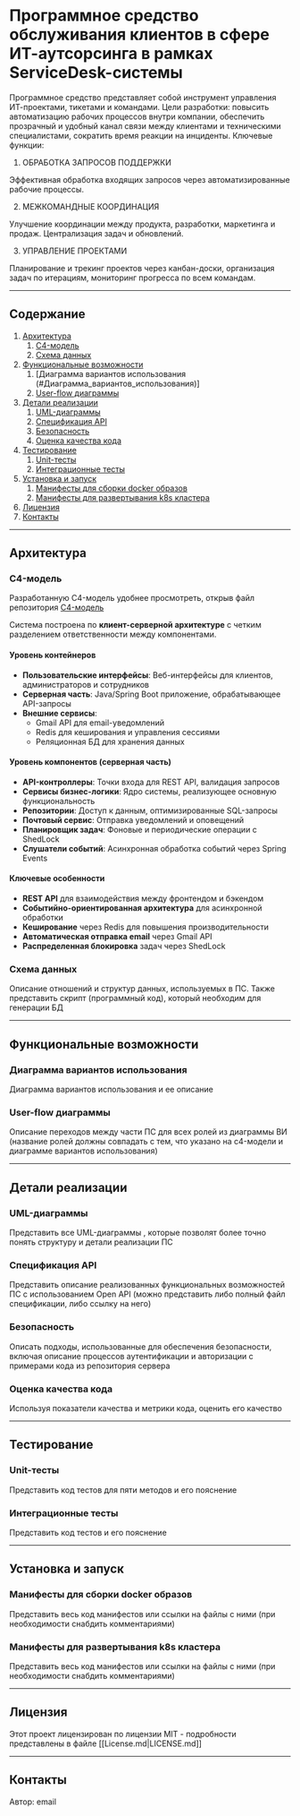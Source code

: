 # Программное средство обслуживания клиентов в сфере ИТ-аутсорсинга в рамках ServiceDesk-системы

Программное средство представляет собой инструмент управления ИТ-проектами, тикетами и командами.
Цели разработки: повысить автоматизацию рабочих процессов внутри компании, обеспечить прозрачный и удобный канал связи между клиентами и техническими специалистами, сократить время реакции на инциденты.
Ключевые функции:

1. ОБРАБОТКА ЗАПРОСОВ ПОДДЕРЖКИ

Эффективная обработка входящих запросов через автоматизированные рабочие процессы.

2. МЕЖКОМАНДНЫЕ КООРДИНАЦИЯ

Улучшение координации между продукта, разработки, маркетинга и продаж. Централизация задач и обновлений.

3. УПРАВЛЕНИЕ ПРОЕКТАМИ

Планирование и трекинг проектов через канбан-доски, организация задач по итерациям, мониторинг прогресса по всем командам.

---

## **Содержание**

1. [Архитектура](#Архитектура)
	1. [C4-модель](#C4-модель)
	2. [Схема данных](#Схема_данных)
2. [Функциональные возможности](#Функциональные_возможности)
	1. [Диаграмма вариантов использования (#Диаграмма_вариантов_использования)]
	2. [User-flow диаграммы](#User-flow_диаграммы)
3. [Детали реализации](#Детали_реализации)
	1. [UML-диаграммы](#UML-диаграммы)
	2. [Спецификация API](#Спецификация_API)
	3. [Безопасность](#Безопасность)
	4. [Оценка качества кода](#Оценка_качества_кода)
4. [Тестирование](#Тестирование)
	1. [Unit-тесты](#Unit-тесты)
	2. [Интеграционные тесты](#Интеграционные_тесты)
5. [Установка и  запуск](#installation)
	1. [Манифесты для сборки docker образов](#Манифесты_для_сборки_docker_образов)
	2. [Манифесты для развертывания k8s кластера](#Манифесты_для_развертывания_k8s_кластера)
6. [Лицензия](#Лицензия)
7. [Контакты](#Контакты)

---
## **Архитектура**

### C4-модель

Разработанную C4-модель удобнее просмотреть, открыв файл репозитория [C4-модель](./C4-Diplom.pdf)

Система построена по **клиент-серверной архитектуре** с четким разделением ответственности между компонентами.

#### Уровень контейнеров
- **Пользовательские интерфейсы**: Веб-интерфейсы для клиентов, администраторов и сотрудников
- **Серверная часть**: Java/Spring Boot приложение, обрабатывающее API-запросы
- **Внешние сервисы**: 
  - Gmail API для email-уведомлений
  - Redis для кеширования и управления сессиями
  - Реляционная БД для хранения данных

#### Уровень компонентов (серверная часть)
- **API-контроллеры**: Точки входа для REST API, валидация запросов
- **Сервисы бизнес-логики**: Ядро системы, реализующее основную функциональность
- **Репозитории**: Доступ к данным, оптимизированные SQL-запросы
- **Почтовый сервис**: Отправка уведомлений и оповещений
- **Планировщик задач**: Фоновые и периодические операции с ShedLock
- **Слушатели событий**: Асинхронная обработка событий через Spring Events

#### Ключевые особенности
- **REST API** для взаимодействия между фронтендом и бэкендом
- **Событийно-ориентированная архитектура** для асинхронной обработки
- **Кеширование** через Redis для повышения производительности
- **Автоматическая отправка email** через Gmail API
- **Распределенная блокировка** задач через ShedLock

### Схема данных

Описание отношений и структур данных, используемых в ПС. Также представить скрипт (программный код), который необходим для генерации БД

---

## **Функциональные возможности**

### Диаграмма вариантов использования

Диаграмма вариантов использования и ее описание

### User-flow диаграммы

Описание переходов между части ПС для всех ролей из диаграммы ВИ (название ролей должны совпадать с тем, что указано на c4-модели и диаграмме вариантов использования)


---

## **Детали реализации**

### UML-диаграммы

Представить все UML-диаграммы , которые позволят более точно понять структуру и детали реализации ПС

### Спецификация API

Представить описание реализованных функциональных возможностей ПС с использованием Open API (можно представить либо полный файл спецификации, либо ссылку на него)

### Безопасность

Описать подходы, использованные для обеспечения безопасности, включая описание процессов аутентификации и авторизации с примерами кода из репозитория сервера

### Оценка качества кода

Используя показатели качества и метрики кода, оценить его качество

---

## **Тестирование**

### Unit-тесты

Представить код тестов для пяти методов и его пояснение

### Интеграционные тесты

Представить код тестов и его пояснение

---

## **Установка и  запуск**

### Манифесты для сборки docker образов

Представить весь код манифестов или ссылки на файлы с ними (при необходимости снабдить комментариями)

### Манифесты для развертывания k8s кластера

Представить весь код манифестов или ссылки на файлы с ними (при необходимости снабдить комментариями)

---

## **Лицензия**

Этот проект лицензирован по лицензии MIT - подробности представлены в файле [[License.md|LICENSE.md]]

---

## **Контакты**

Автор: email

